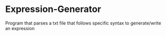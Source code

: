 # Expression-Generator
Program that parses a txt file that follows specific syntax to generate/write an expression
